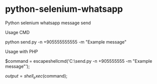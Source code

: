 # python-selenium-whatsapp
Python selenium whatsapp message send

Usage CMD

python send.py -n +905555555555 -m "Example message"

Usage with PHP

$command = escapeshellcmd('C:\send.py -n +905555555 -m "Example message"');

$output = shell_exec($command);
